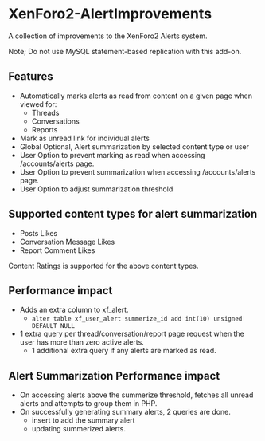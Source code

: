 # XenForo2-AlertImprovements

A collection of improvements to the XenForo2 Alerts system.

Note; Do not use MySQL statement-based replication with this add-on.

## Features
- Automatically marks alerts as read from content on a given page when viewed for:
  - Threads
  - Conversations
  - Reports
- Mark as unread link for individual alerts
- Global Optional, Alert summarization by selected content type or user
- User Option to prevent marking as read when accessing /accounts/alerts page.
- User Option to prevent summarization when accessing /accounts/alerts page.
- User Option to adjust summarization threshold


## Supported content types for alert summarization 

- Posts Likes
- Conversation Message Likes
- Report Comment Likes

Content Ratings is supported for the above content types.

## Performance impact

- Adds an extra column to xf_alert.
  - ``` alter table xf_user_alert summerize_id add int(10) unsigned DEFAULT NULL ```
- 1 extra query per thread/conversation/report page request when the user has more than zero active alerts.
  - 1 additional extra query if any alerts are marked as read.

## Alert Summarization Performance impact

- On accessing alerts above the summerize threshold, fetches all unread alerts and attempts to group them in PHP. 
- On successfully generating summary alerts, 2 queries are done. 
  - insert to add the summary alert
  - updating summerized alerts.